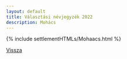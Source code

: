 ```yaml
---
layout: default
title: Választási névjegyzék 2022
description: Mohács
---
```


{% include settlementHTMLs/Mohaacs.html %}

[Vissza](../)